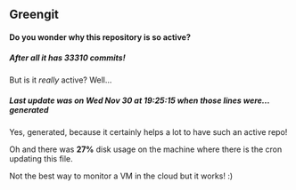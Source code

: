 ## Greengit

#### Do you wonder why this repository is so active?

##### After all it has 33310 commits!

But is it *really* active? Well...

##### Last update was on Wed Nov 30 at 19:25:15 when those lines were... generated

Yes, generated, because it certainly helps a lot to have such an active repo!

Oh and there was **27%** disk usage on the machine
where there is the cron updating this file.

Not the best way to monitor a VM in the cloud but it works! :)
